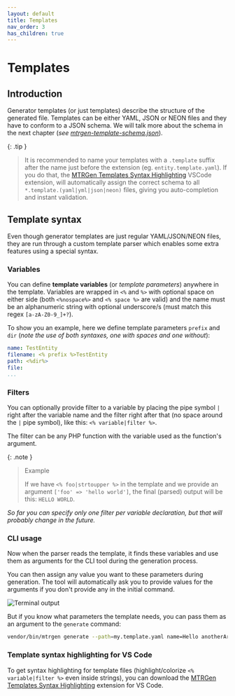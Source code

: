 ```yaml
---
layout: default
title: Templates
nav_order: 3
has_children: true
---
```


# Templates

## Introduction

Generator templates (or just templates) describe the structure of the generated file. Templates can be either YAML, JSON or NEON files and they have to conform to a JSON schema. We will talk more about the schema in the next chapter (*see [mtrgen-template-schema.json](template-structure.md#mtrgen-template-schema)*).

{: .tip }
> It is recommended to name your templates with a `.template` suffix after the name just before the extension (eg. `entity.template.yaml`). If you do that, the [MTRGen Templates Syntax Highlighting](https://marketplace.visualstudio.com/items?itemName=matronator.mtrgen-yaml-templates) VSCode extension, will automatically assign the correct schema to all `*.template.(yaml|yml|json|neon)` files, giving you auto-completion and instant validation.

## Template syntax

Even though generator templates are just regular YAML/JSON/NEON files, they are run through a custom template parser which enables some extra features using a special syntax.

### Variables

You can define **template variables** (or *template parameters*) anywhere in the template. Variables are wrapped in `<%` and `%>` with optional space on either side (both `<%nospace%>` and `<% space %>` are valid) and the name must be an alphanumeric string with optional underscore/s (must match this regex `[a-zA-Z0-9_]+?`).

To show you an example, here we define template parameters `prefix` and `dir` (*note the use of both syntaxes, one with spaces and one without*):

```yaml
name: TestEntity
filename: <% prefix %>TestEntity
path: <%dir%>
file:
...
```

### Filters

You can optionally provide filter to a variable by placing the pipe symbol `|` right after the variable name and the filter right after that (no space around the `|` pipe symbol), like this: `<% variable|filter %>`.

The filter can be any PHP function with the variable used as the function's argument.

{: .note }
> Example
>
> If we have `<% foo|strtoupper %>` in the template and we provide an argument `['foo' => 'hello world']`, the final (parsed) output will be this: `HELLO WORLD`.

*So far you can specify only one filter per variable declaration, but that will probably change in the future.*

### CLI usage

Now when the parser reads the template, it finds these variables and use them as arguments for the CLI tool during the generation process.

You can then assign any value you want to these parameters during generation. The tool will automatically ask you to provide values for the arguments if you don't provide any in the initial command.

![Terminal output](https://user-images.githubusercontent.com/5470780/188733063-6018db5d-f8ef-4ca7-9bf0-b5ed07e45fa0.png)

But if you know what parameters the template needs, you can pass them as an argument to the `generate` command:

```sh
vendor/bin/mtrgen generate --path=my.template.yaml name=Hello anotherArg=app/entity/test numberArg=42
```

### Template syntax highlighting for VS Code

To get syntax highlighting for template files (highlight/colorize `<% variable|filter %>` even inside strings), you can download the [MTRGen Templates Syntax Highlighting](https://marketplace.visualstudio.com/items?itemName=matronator.mtrgen-yaml-templates) extension for VS Code.
